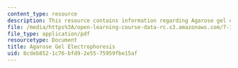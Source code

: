 ```yaml
---
content_type: resource
description: This resource contains information regarding Agarose gel electrophoresis.
file: /media/https%3A/open-learning-course-data-rc.s3.amazonaws.com/7-15-experimental-molecular-genetics-spring-2015/8cdeb8521c76bfd92e5575959fbe15af_MIT7_15S15_Agarose.pdf
file_type: application/pdf
resourcetype: Document
title: Agarose Gel Electrophoresis
uid: 8cdeb852-1c76-bfd9-2e55-75959fbe15af
---
```

